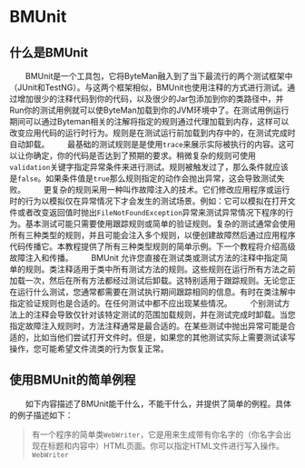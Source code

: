 # BMUnit
## 什么是BMUnit
&emsp;&emsp;BMUnit是一个工具包，它将ByteMan融入到了当下最流行的两个测试框架中（JUnit和TestNG）。与这两个框架相似，BMUnit也使用注释的方式进行测试。通过增加很少的注释代码到你的代码，以及很少的Jar包添加到你的类路径中，并Run你的测试用例就可以使ByteMan加载到你的JVM环境中了。在测试用例运行期间可以通过Byteman相关的注解将指定的规则通过代理加载到内存，这样可以改变应用代码的运行时行为。规则是在测试运行前加载到内存中的，在测试完成时自动卸载。
&emsp;&emsp;最基础的测试规则是是使用`trace`来展示实际被执行的内容。这可以让你确定，你的代码是否达到了预期的要求。稍微复杂的规则可使用`validation`关键字指定异常条件来进行测试。规则被触发过了，那么条件就应该是`false`。如果条件值是`true`那么规则指定的动作会抛出异常，这会导致测试失败。
&emsp;&emsp;更复杂的规则采用一种叫作故障注入的技术。它们修改应用程序或运行时的行为以模拟仅在异常情况下才会发生的测试场景。例如：它可以模拟在打开文件或者改变返回值时抛出`FileNotFoundException`异常来测试异常情况下程序的行为。基本测试可能只需要使用跟踪规则或简单的验证规则。复杂的测试通常会使用所有三种类型的规则，并且可能会注入多个规则，以便创建故障然后通过应用程序代码传播它。本教程提供了所有三种类型规则的简单示例。下一个教程将介绍高级故障注入和传播。
&emsp;&emsp;BMUnit 允许您直接在测试类或测试方法的注释中指定简单的规则。类注释适用于类中所有测试方法的规则。这些规则在运行所有方法之前加载一次，然后在所有方法都经过测试后卸载。这特别适用于跟踪规则。无论您正在运行什么测试，您通常都需要在测试执行期间跟踪相同的信息。有时在类注解中指定验证规则也是合适的。在任何测试中都不应出现某些情况。
&emsp;&emsp;个别测试方法上的注释会导致仅针对该特定测试的范围加载规则，并在测试完成时卸载。当您指定故障注入规则时，方法注释通常是最合适的。在某些测试中抛出异常可能是合适的，比如当他们尝试打开文件时。但是，如果您的其他测试实际上需要测试读写操作，您可能希望文件流类的行为恢复正常。
## 使用BMUnit的简单例程
&emsp;&emsp;如下内容描述了BMUnit能干什么，不能干什么，并提供了简单的例程。具体的例子描述如下：
>有一个程序的简单类`WebWriter`，它是用来生成带有你名字的（你名字会出现在标题和内容中）HTML页面。你可以指定HTML文件进行写入操作。`WebWriter`